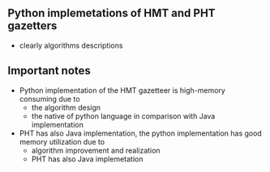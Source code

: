 ## Python implemetations of HMT and PHT gazetters
- clearly algorithms descriptions

## Important notes
- Python implementation of the HMT gazetteer is high-memory consuming due to 
    - the algorithm design
    - the native of python language in comparison with Java implementation
- PHT has also Java implementation, the python implementation has good memory utilization due to
  - algorithm improvement and realization
  - PHT has also Java implemetation
